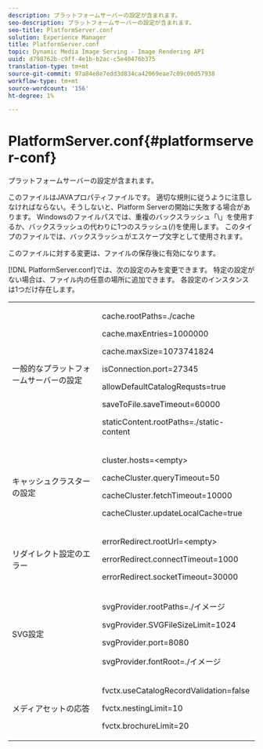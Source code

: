 ```yaml
---
description: プラットフォームサーバーの設定が含まれます。
seo-description: プラットフォームサーバーの設定が含まれます。
seo-title: PlatformServer.conf
solution: Experience Manager
title: PlatformServer.conf
topic: Dynamic Media Image Serving - Image Rendering API
uuid: d798762b-c9ff-4e1b-b2ac-c5e40476b375
translation-type: tm+mt
source-git-commit: 97a84e8e7edd3d834ca42069eae7c09c00d57938
workflow-type: tm+mt
source-wordcount: '156'
ht-degree: 1%

---
```



# PlatformServer.conf{#platformserver-conf}

プラットフォームサーバーの設定が含まれます。

このファイルはJAVAプロパティファイルです。 適切な規則に従うように注意しなければならない。そうしないと、Platform Serverの開始に失敗する場合があります。 Windowsのファイルパスでは、重複のバックスラッシュ「\\」を使用するか、バックスラッシュの代わりに1つのスラッシュ(/)を使用します。 このタイプのファイルでは、バックスラッシュがエスケープ文字として使用されます。

このファイルに対する変更は、ファイルの保存後に有効になります。

[!DNL PlatformServer.conf]では、次の設定のみを変更できます。 特定の設定がない場合は、ファイル内の任意の場所に追加できます。 各設定のインスタンスは1つだけ存在します。

<table id="simpletable_38244750F50A46E5B0077F5F860B125C"> 
 <tr class="strow"> 
  <td class="stentry"> <p>一般的なプラットフォームサーバーの設定 </p> </td> 
  <td class="stentry"> <p> <span class="codeph"> cache.rootPaths=./cache </span> </p> <p> <span class="codeph"> cache.maxEntries=1000000  </span> </p> <p> <span class="codeph"> cache.maxSize=1073741824  </span> </p> <p> <span class="codeph"> isConnection.port=27345  </span> </p> <p> <span class="codeph"> allowDefaultCatalogRequsts=true  </span> </p> <p> <span class="codeph"> saveToFile.saveTimeout=60000  </span> </p> <p> <span class="codeph"> staticContent.rootPaths=./static-content </span> </p> </td> 
 </tr> 
 <tr class="strow"> 
  <td class="stentry"> <p>キャッシュクラスターの設定 </p> </td> 
  <td class="stentry"> <p> <span class="codeph"> cluster.hosts=&lt;empty&gt; </span> </p> <p> <span class="codeph"> cacheCluster.queryTimeout=50  </span> </p> <p> <span class="codeph"> cacheCluster.fetchTimeout=10000  </span> </p> <p> <span class="codeph"> cacheCluster.updateLocalCache=true  </span> </p> </td> 
 </tr> 
 <tr class="strow"> 
  <td class="stentry"> <p>リダイレクト設定のエラー </p> </td> 
  <td class="stentry"> <p> <span class="codeph"> errorRedirect.rootUrl=&lt;empty&gt; </span> </p> <p> <span class="codeph"> errorRedirect.connectTimeout=1000  </span> </p> <p> <span class="codeph"> errorRedirect.socketTimeout=30000  </span> </p> </td> 
 </tr> 
 <tr class="strow"> 
  <td class="stentry"> <p>SVG設定 </p> </td> 
  <td class="stentry"> <p> <span class="codeph"> svgProvider.rootPaths=./イメージ </span> </p> <p> <span class="codeph"> svgProvider.SVGFileSizeLimit=1024  </span> </p> <p> <span class="codeph"> svgProvider.port=8080  </span> </p> <p> <span class="codeph"> svgProvider.fontRoot=./イメージ </span> </p> </td> 
 </tr> 
 <tr class="strow"> 
  <td class="stentry"> <p>メディアセットの応答 </p> </td> 
  <td class="stentry"> <p> <span class="codeph"> fvctx.useCatalogRecordValidation=false  </span> </p> <p> <span class="codeph"> fvctx.nestingLimit=10  </span> </p> <p> <span class="codeph"> fvctx.brochureLimit=20  </span> </p> </td> 
 </tr> 
</table>

